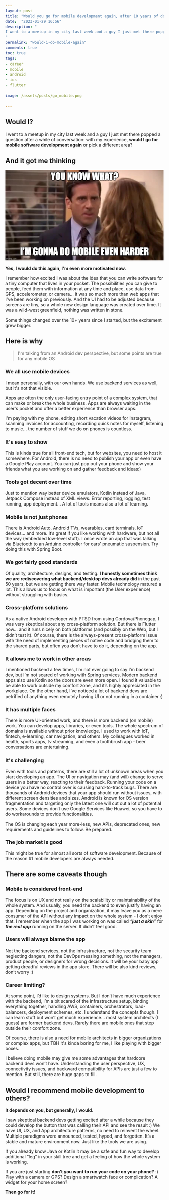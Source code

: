 ```yaml
---
layout: post
title: "Would you go for mobile development again, after 10 years of doing it?"
date:  "2023-01-29 16:56"
description: "
I went to a meetup in my city last week and a guy I just met there popped a question after a while of conversation: with my experience, **would I go for mobile software development again** or pick a different area?
"
permalink: "would-i-do-mobile-again"
comments: true
toc: true
tags:
- career
- mobile
- android
- ios
- flutter

image: /assets/posts/go_mobile.png

---
```


## Would I?

I went to a meetup in my city last week and a guy I just met there popped a question after a while of conversation: with my experience, **would I go for mobile software development again** or pick a different area?


## And it got me thinking

![My answer in form of meme](assets/posts/mobile-meme.jpg)



**Yes, I would do this again, I'm even more motivated now.**



I remember how excited I was about the idea that you can write software for a tiny computer that lives in your pocket. The possibilities you can give to people, feed them with information at any time and place, use data from GPS, accelerometer, or camera... it was so much more than web apps that I've been working on previously. And the UI had to be adjusted because screens are tiny, so a whole new design language was created over time.
It was a wild-west greenfield, nothing was written in stone. 

Some things changed over the 10+ years since I started, but the excitement grew bigger.

## Here is why
> I'm talking from an Android dev perspective, but some points are true for any mobile OS


### We all use mobile devices
I mean personally, with our own hands. We use backend services as well, but it's not that visible. 

Apps are often the only user-facing entry point of a complex system, that can make or break the whole business. Apps are always waiting in the user's pocket and offer a better experience than browser apps. 

I'm paying with my phone, editing short vacation videos for Instagram, scanning invoices for accounting, recording quick notes for myself, listening to music... the number of stuff we do on phones is countless.

### It's easy to show
This is kinda true for all front-end tech, but for websites, you need to host it somewhere. For Android, there is no need to publish your app or even have a Google Play account. You can just pop out your phone and show your friends what you are working on and gather feedback and ideas:)

### Tools got decent over time
Just to mention way better device emulators, Kotlin instead of Java, Jetpack Compose instead of XML views. Error reporting, logging, test running, app deployment... A lot of tools means also a lot of learning.

### Mobile is not just phones
There is Android Auto, Android TVs, wearables, card terminals, IoT devices… and more. It’s great if you like working with hardware, but not all the way (embedded low-level stuff). I once wrote an app that was talking via Bluetooth to an Arduino controller for cars' pneumatic suspension. Try doing this with Spring Boot.

### We got fairly good standards
Of quality, architecture, designs, and testing. **I honestly sometimes think we are rediscovering what backend/desktop devs already did** in the past 50 years, but we are getting there way faster. Mobile technology matured a lot. This allows us to focus on what is important (the User experience) without struggling with basics.

### Cross-platform solutions
As a native Android developer with PTSD from using Cordova/Phonegap, I was very skeptical about any cross-platform solution. But there is Flutter now… and it runs nicely on both platforms (and possibly on the Web, but I didn’t test it). Of course, there is the always-present cross-platform issue with the need of implementing pieces of native code and bridging them to the shared parts, but often you don’t have to do it, depending on the app.

### It allows me to work in other areas
I mentioned backend a few times, I’m not ever going to say I’m backend dev, but I’m not scared of working with Spring services. Modern backend apps also use Kotlin so the doors are even more open. I found it valuable to be able to work outside my comfort zone, and it’s highly appreciated in the workplace. On the other hand, I’ve noticed a lot of backend devs are petrified of anything even remotely having UI or not running in a container :)

### It has multiple faces
There is more UI-oriented work, and there is more backend (on mobile) work. You can develop apps, libraries, or even tools. The whole spectrum of domains is available without prior knowledge. I used to work with IoT, fintech, e-learning, car navigation, and others. My colleagues worked in health, sports apps, tv streaming, and even a toothbrush app - beer conversations are entertaining.

### It's challenging
Even with tools and patterns, there are still a lot of unknown areas when you start developing an app. The UI or navigation may (and will) change to serve users in a better way, reacting to their feedback. Running your code on a device you have no control over is causing hard-to-track bugs. There are thousands of Android devices that your app should run without issues, with different screen densities and sizes. Android is known for OS version fragmentation and targeting only the latest one will cut out a lot of potential users. Some devices don’t use Google Services like Huawei, so you have to do workarounds to provide functionalities.

The OS is changing each year more-less, new APIs, deprecated ones, new requirements and guidelines to follow. Be prepared.

### The job market is good
This might be true for almost all sorts of software development. Because of the reason #1 mobile developers are always needed.

## There are some caveats though
### Mobile is considered front-end
The focus is on UX and not really on the scalability or maintainability of the whole system. And usually, you need the backend to even justify having an app. Depending on the project and organization, it may leave you as a mere consumer of the API without any impact on the whole system - I don’t enjoy that. I remember when the app I was working on was called _“**just a skin**”_ for _**the real app**_ running on the server. It didn’t feel good.

### Users will always blame the app
Not the backend services, not the infrastructure, not the security team neglecting dangers, not the DevOps messing something, not the managers, product people, or designers for wrong decisions. It will be your baby app getting dreadful reviews in the app store. There will be also kind reviews, don’t worry :)

### Career limiting?
At some point, I’d like to design systems. But I don’t have much experience with the backend, I’m a bit scared of the infrastructure setup, binding everything together, handling AWS, containers, orchestrators, load-balancers, deployment schemes, etc. I understand the concepts though. I can learn stuff but won’t get much experience… most system architects (I guess) are former backend devs. Rarely there are mobile ones that step outside their comfort zone.

Of course, there is also a need for mobile architects in bigger organizations or complex apps, but TBH it's kinda boring for me, I like playing with bigger boxes.

I believe doing mobile may give me some advantages that hardcore backend devs won’t have. Understanding the user perspective, UX, connectivity issues, and backward compatibility for APIs are just a few to mention. But still, there are huge gaps to fill.


## Would I recommend mobile development to others?
**It depends on you, but generally, I would.** 

I saw skeptical backend devs getting excited after a while because they could develop the button that was calling their API and see the result :)
We have UI, UX, and App architecture patterns, no need to reinvent the wheel. Multiple paradigms were announced, tested, hyped, and forgotten. It’s a stable and mature environment now. Just like the tools we are using.

If you already know Java or Kotlin it may be a safe and fun way to develop additional “leg” in your skill tree and get a feeling of how the whole system is working.

If you are just starting **don’t you want to run your code on your phone?** :) Play with a camera or GPS? Design a smartwatch face or complication? A widget for your home screen?

**Then go for it!**